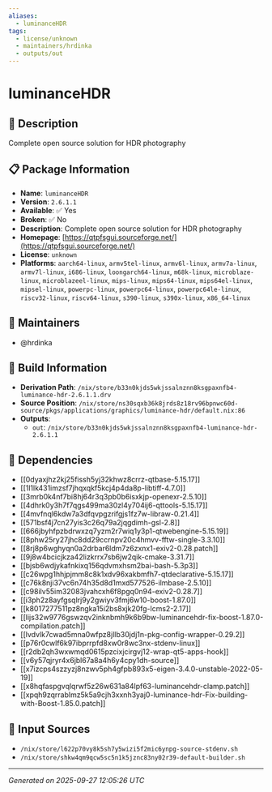 ```yaml
---
aliases:
  - luminanceHDR
tags:
  - license/unknown
  - maintainers/hrdinka
  - outputs/out
---
```


# luminanceHDR

## 📝 Description

Complete open source solution for HDR photography

## 📋 Package Information

- **Name**: `luminanceHDR`
- **Version**: `2.6.1.1`
- **Available**: ✅ Yes
- **Broken**: ✅ No
- **Description**: Complete open source solution for HDR photography
- **Homepage**: [https://qtpfsgui.sourceforge.net/](https://qtpfsgui.sourceforge.net/)
- **License**: `unknown`
- **Platforms**: `aarch64-linux`, `armv5tel-linux`, `armv6l-linux`, `armv7a-linux`, `armv7l-linux`, `i686-linux`, `loongarch64-linux`, `m68k-linux`, `microblaze-linux`, `microblazeel-linux`, `mips-linux`, `mips64-linux`, `mips64el-linux`, `mipsel-linux`, `powerpc-linux`, `powerpc64-linux`, `powerpc64le-linux`, `riscv32-linux`, `riscv64-linux`, `s390-linux`, `s390x-linux`, `x86_64-linux`
## 👥 Maintainers

- @hrdinka


## 🔧 Build Information

- **Derivation Path**: `/nix/store/b33n0kjds5wkjssalnznn8ksgpaxnfb4-luminance-hdr-2.6.1.1.drv`
- **Source Position**: `/nix/store/ns30sqxb36k8jrds8z18rv96bpnwc60d-source/pkgs/applications/graphics/luminance-hdr/default.nix:86`
- **Outputs**:
  - `out`:  `/nix/store/b33n0kjds5wkjssalnznn8ksgpaxnfb4-luminance-hdr-2.6.1.1`

## 🔗 Dependencies

- [[0dyaxjhz2kj25fissh5yj32khwz8crrz-qtbase-5.15.17]]
- [[1l1lk431imzsf7jhqxqkf5kcj4p4da8p-libtiff-4.7.0]]
- [[3mrb0k4nf7bi8hj64r3q3pb0b6isxkjp-openexr-2.5.10]]
- [[4dhrk0y3h7f7qgs499ma30zl4y704ij6-qttools-5.15.17]]
- [[4mvfnql6kdw7a3dfqvpgzrifgjs1fz7w-libraw-0.21.4]]
- [[571bsf4j7cn27yis3c26q79a2jqgdimh-gsl-2.8]]
- [[666jbyhfpzbdrwxzq7yzm2r7wiq1y3p1-qtwebengine-5.15.19]]
- [[8phw25ry27jhc8dd29ccrnpv20c4hmvv-fftw-single-3.3.10]]
- [[8rj8p6wghyqn0a2drbar6ldm7z6zxnx1-exiv2-0.28.patch]]
- [[9j8w4bcicjkza42lizkrrx7sb6jw2qik-cmake-3.31.7]]
- [[bjsb6wdjykafnkixq156qdvmxhsm2bai-bash-5.3p3]]
- [[c26wpg1hhjpjmm8c8k1xdv96xakbmfh7-qtdeclarative-5.15.17]]
- [[c76k8nji37vc6n74h35d8d1mxd577526-ilmbase-2.5.10]]
- [[c98ilv55im32083jvahcxh6f8pgq0n94-exiv2-0.28.7]]
- [[i3ph2z8ayfgsqlrj9y2gwiyv3fmj6w10-boost-1.87.0]]
- [[k8017277511pz8ngka15i2bs8xjk20fg-lcms2-2.17]]
- [[lijs32w9776gswzqv2inknbmh9k6b9bw-luminancehdr-fix-boost-1.87.0-compilation.patch]]
- [[lvdvlk7cwad5mna0wfpz8jllb30jdj1n-pkg-config-wrapper-0.29.2]]
- [[p76r0cwlf6k97ibprrpfd8xw0r8wc3nx-stdenv-linux]]
- [[r2db2qh3wxwmqd0615pzcixjcirgvj12-wrap-qt5-apps-hook]]
- [[v6y57qjryr4x6jbl67a8a4h6y4cpy1dh-source]]
- [[x7izcps4szzyzj8nzwv5ph4gfpb893x5-eigen-3.4.0-unstable-2022-05-19]]
- [[x8hqfaspgvqlqrwf5z26w631a84lpf63-luminancehdr-clamp.patch]]
- [[xpqh9zqrrablmz5k5a9cjh3xxnh3yaj0-luminance-hdr-Fix-building-with-Boost-1.85.0.patch]]

## 📁 Input Sources

- `/nix/store/l622p70vy8k5sh7y5wizi5f2mic6ynpg-source-stdenv.sh`
- `/nix/store/shkw4qm9qcw5sc5n1k5jznc83ny02r39-default-builder.sh`

---
*Generated on 2025-09-27 12:05:26 UTC*
